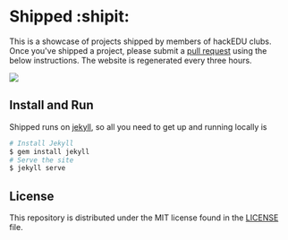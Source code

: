 # Shipped :shipit:


This is a showcase of projects shipped by members of hackEDU clubs. Once you've
shipped a project, please submit a [pull
request](https://help.github.com/articles/using-pull-requests/) using the below
instructions. The website is regenerated every three hours.

![](http://i.imgur.com/hv02NKH.gif)
## Install and Run

Shipped runs on [jekyll](http://jekyllrb.com/), so all you need to get up and running locally is  
```bash
# Install Jekyll
$ gem install jekyll
# Serve the site
$ jekyll serve
```

## License

This repository is distributed under the MIT license found in the
[LICENSE](./LICENSE) file.
